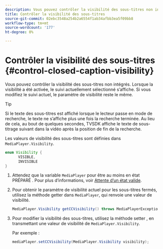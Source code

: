 ```yaml
---
description: Vous pouvez contrôler la visibilité des sous-titres non intégrés. Lorsque la visibilité a été activée, le suivi actuellement sélectionné s’affiche. Si vous modifiez le suivi actuel, le paramètre de visibilité reste le même.
title: Contrôler la visibilité des sous-titres
source-git-commit: 02ebc3548a254b2a6554f1ab34afbb3ea5f09bb8
workflow-type: tm+mt
source-wordcount: '177'
ht-degree: 0%

---
```


# Contrôler la visibilité des sous-titres {#control-closed-caption-visibility}

Vous pouvez contrôler la visibilité des sous-titres non intégrés. Lorsque la visibilité a été activée, le suivi actuellement sélectionné s’affiche. Si vous modifiez le suivi actuel, le paramètre de visibilité reste le même.

>[!TIP]
>
>Si le texte des sous-titres est affiché lorsque le lecteur passe en mode de recherche, le texte ne s’affiche plus une fois la recherche terminée. Au lieu de cela, au bout de quelques secondes, TVSDK affiche le texte de sous-titrage suivant dans la vidéo après la position de fin de la recherche.
>
>Les valeurs de visibilité des sous-titres sont définies dans `MediaPlayer.Visibility`.
>
>```java
>enum Visibility {  
>       VISIBLE,  
>       INVISIBLE 
>}
>```
>

1. Attendez que la variable `MediaPlayer` pour être au moins en état PRÉPARÉ . Pour plus d’informations, voir [Attente d’un état valide](../../../../tvsdk-3x-android-prog/android-3x-content-playback-options-android2/ui-configure/android-3x-ui-state-prepared-wait-for.md).

1. Pour obtenir le paramètre de visibilité actuel pour les sous-titres fermés, utilisez la méthode getter dans `MediaPlayer`, qui renvoie une valeur de visibilité.

   ```java
   MediaPlayer.Visibility getCCVisibility() throws MediaPlayerException;
   ```

1. Pour modifier la visibilité des sous-titres, utilisez la méthode setter , en transmettant une valeur de visibilité de `MediaPlayer.Visibility`.

   Par exemple :

   ```java
   mediaPlayer.setCCVisibility(MediaPlayer.Visibility visibility);
   ```
